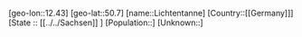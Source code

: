 ﻿---
location: [50.7,12.43]
type: City
tags:
- geo/City


SpocWebEntityId: 31984
isDeleted: false
confidential: public

---
[geo-lon::12.43]
[geo-lat::50.7]
[name::Lichtentanne]
[Country::[[Germany]]]
[State :: [[../../Sachsen]] ]
[Population::]
[Unknown::]

